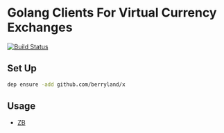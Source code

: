 # Golang Clients For Virtual Currency Exchanges

[![Build Status](https://travis-ci.org/berryland/x.svg?branch=master)](https://travis-ci.org/berryland/x)

## Set Up
```bash
dep ensure -add github.com/berryland/x
```

## Usage
* [ZB](./zb)
